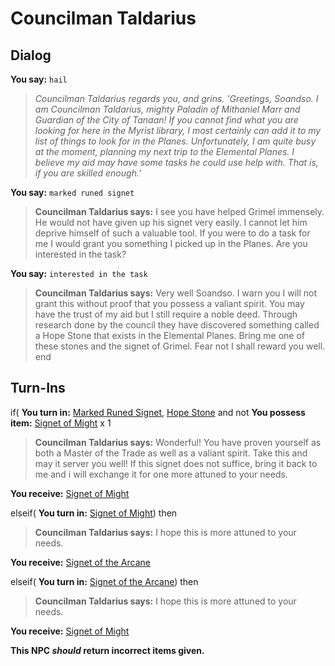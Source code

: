 # Councilman Taldarius

## Dialog

**You say:** `hail`



>*Councilman Taldarius regards you, and grins. 'Greetings, Soandso. I am Councilman Taldarius, mighty Paladin of Mithaniel Marr and Guardian of the City of Tanaan! If you cannot find what you are looking for here in the Myrist library, I most certainly can add it to my list of things to look for in the Planes. Unfortunately, I am quite busy at the moment, planning my next trip to the Elemental Planes. I believe my aid may have some tasks he could use help with. That is, if you are skilled enough.'*

**You say:** `marked runed signet`



>**Councilman Taldarius says:** I see you have helped Grimel immensely. He would not have given up his signet very easily. I cannot let him deprive himself of such a valuable tool. If you were to do a task for me I would grant you something I picked up in the Planes. Are you interested in the task?

**You say:** `interested in the task`



>**Councilman Taldarius says:** Very well Soandso. I warn you I will not grant this without proof that you possess a valiant spirit. You may have the trust of my aid but I still require a noble deed. Through research done by the council they have discovered something called a Hope Stone that exists in the Elemental Planes. Bring me one of these stones and the signet of Grimel. Fear not I shall reward you well.
end

## Turn-Ins



if( **You turn in:** [Marked Runed Signet](/item/16256), [Hope Stone](/item/16258) and not **You possess item:**  [Signet of Might](/item/16255) x 1


>**Councilman Taldarius says:** Wonderful! You have proven yourself as both a Master of the Trade as well as a valiant spirit. Take this and may it server you well! If this signet does not suffice, bring it back to me and i will exchange it for one more attuned to your needs.


 **You receive:**  [Signet of Might](/item/16255) 

elseif( **You turn in:** [Signet of Might](/item/16255)) then 


>**Councilman Taldarius says:** I hope this is more attuned to your needs.


 **You receive:**  [Signet of  the Arcane](/item/16257) 

elseif( **You turn in:** [Signet of  the Arcane](/item/16257)) then 


>**Councilman Taldarius says:** I hope this is more attuned to your needs.


 **You receive:**  [Signet of Might](/item/16255) 

**This NPC *should* return incorrect items given.**





